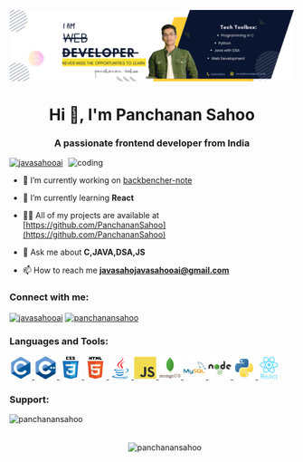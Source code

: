 ![logo](https://github.com/panchanansahoo/PanchananSahoo/blob/main/7029229392%20(1).png)
<h1 align="center">Hi 👋, I'm Panchanan Sahoo</h1>
<h3 align="center">A passionate frontend developer from India</h3>
<img  align="right" alt="coding" width=400" src="https://i.giphy.com/media/v1.Y2lkPTc5MGI3NjExM29lODB5dm9tbDg1b2Zkanc4MnJlY2ExY2J0OW93ZW53ODFicnRnaiZlcD12MV9pbnRlcm5hbF9naWZfYnlfaWQmY3Q9Zw/0lGd2OXXHe4tFhb7Wh/giphy.gif">

<p align="left"> <a href="https://twitter.com/javasahooai" target="blank"><img src="https://img.shields.io/twitter/follow/javasahooai?logo=twitter&style=for-the-badge" alt="javasahooai" /></a> </p>

- 🔭 I’m currently working on [backbencher-note](https://backbencher-note.netlify.app/)

- 🌱 I’m currently learning **React**

- 👨‍💻 All of my projects are available at [https://github.com/PanchananSahoo](https://github.com/PanchananSahoo)

- 💬 Ask me about **C,JAVA,DSA,JS**

- 📫 How to reach me **javasahojavasahooai@gmail.com**

<h3 align="left">Connect with me:</h3>
<p align="left">
<a href="https://twitter.com/javasahooai" target="blank"><img align="center" src="https://raw.githubusercontent.com/rahuldkjain/github-profile-readme-generator/master/src/images/icons/Social/twitter.svg" alt="javasahooai" height="30" width="40" /></a>
<a href="https://linkedin.com/in/panchanansahoo" target="blank"><img align="center" src="https://raw.githubusercontent.com/rahuldkjain/github-profile-readme-generator/master/src/images/icons/Social/linked-in-alt.svg" alt="panchanansahoo" height="30" width="40" /></a>
</p>

<h3 align="left">Languages and Tools:</h3>
<p align="left"> <a href="https://www.cprogramming.com/" target="_blank" rel="noreferrer"> <img src="https://raw.githubusercontent.com/devicons/devicon/master/icons/c/c-original.svg" alt="c" width="40" height="40"/> </a> <a href="https://www.w3schools.com/cpp/" target="_blank" rel="noreferrer"> <img src="https://raw.githubusercontent.com/devicons/devicon/master/icons/cplusplus/cplusplus-original.svg" alt="cplusplus" width="40" height="40"/> </a> <a href="https://www.w3schools.com/css/" target="_blank" rel="noreferrer"> <img src="https://raw.githubusercontent.com/devicons/devicon/master/icons/css3/css3-original-wordmark.svg" alt="css3" width="40" height="40"/> </a> <a href="https://www.w3.org/html/" target="_blank" rel="noreferrer"> <img src="https://raw.githubusercontent.com/devicons/devicon/master/icons/html5/html5-original-wordmark.svg" alt="html5" width="40" height="40"/> </a> <a href="https://www.java.com" target="_blank" rel="noreferrer"> <img src="https://raw.githubusercontent.com/devicons/devicon/master/icons/java/java-original.svg" alt="java" width="40" height="40"/> </a> <a href="https://developer.mozilla.org/en-US/docs/Web/JavaScript" target="_blank" rel="noreferrer"> <img src="https://raw.githubusercontent.com/devicons/devicon/master/icons/javascript/javascript-original.svg" alt="javascript" width="40" height="40"/> </a> <a href="https://www.mongodb.com/" target="_blank" rel="noreferrer"> <img src="https://raw.githubusercontent.com/devicons/devicon/master/icons/mongodb/mongodb-original-wordmark.svg" alt="mongodb" width="40" height="40"/> </a> <a href="https://www.mysql.com/" target="_blank" rel="noreferrer"> <img src="https://raw.githubusercontent.com/devicons/devicon/master/icons/mysql/mysql-original-wordmark.svg" alt="mysql" width="40" height="40"/> </a> <a href="https://nodejs.org" target="_blank" rel="noreferrer"> <img src="https://raw.githubusercontent.com/devicons/devicon/master/icons/nodejs/nodejs-original-wordmark.svg" alt="nodejs" width="40" height="40"/> </a> <a href="https://www.python.org" target="_blank" rel="noreferrer"> <img src="https://raw.githubusercontent.com/devicons/devicon/master/icons/python/python-original.svg" alt="python" width="40" height="40"/> </a> <a href="https://reactjs.org/" target="_blank" rel="noreferrer"> <img src="https://raw.githubusercontent.com/devicons/devicon/master/icons/react/react-original-wordmark.svg" alt="react" width="40" height="40"/> </a> </p>

<h3 align="left">Support:</h3>
<p><a href="https://ko-fi.com/panchanansahoo"> <img align="left" src="https://cdn.ko-fi.com/cdn/kofi3.png?v=3" height="50" width="210" alt="panchanansahoo" /></a></p><br><br>

<p><img align="center" src="https://github-readme-stats.vercel.app/api/top-langs?username=panchanansahoo&show_icons=true&locale=en&layout=compact" alt="panchanansahoo" /></p>
